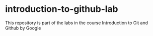 # introduction-to-github-lab
This repository is part of the labs in the course Introduction to Git and Github by Google
